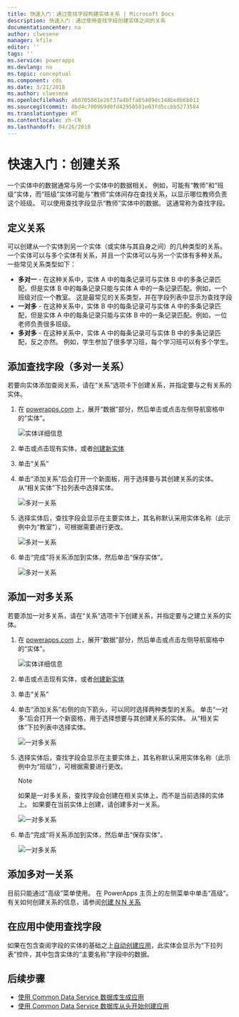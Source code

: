 ```yaml
---
title: 快速入门：通过查找字段构建实体关系 | Microsoft Docs
description: 快速入门：通过使用查找字段创建实体之间的关系
documentationcenter: na
author: clwesene
manager: kfile
editor: ''
tags: ''
ms.service: powerapps
ms.devlang: na
ms.topic: conceptual
ms.component: cds
ms.date: 3/21/2018
ms.author: clwesene
ms.openlocfilehash: a607058d1e26f37a4bffa054d9dc148be8b6b011
ms.sourcegitcommit: 8bd4c700969d0fd42950581e03fd5ccbb5273584
ms.translationtype: HT
ms.contentlocale: zh-CN
ms.lasthandoff: 04/26/2018
---
```

# <a name="quickstart-create-a-relationship"></a>快速入门：创建关系
一个实体中的数据通常与另一个实体中的数据相关。 例如，可能有“教师”和“班级”实体，而“班级”实体可能与“教师”实体间存在查找关系，以显示哪位教师负责这个班级。 可以使用查找字段显示“教师”实体中的数据。 这通常称为查找字段。

## <a name="define-a-relationship"></a>定义关系
可以创建从一个实体到另一个实体（或实体与其自身之间）的几种类型的关系。 一个实体可以与多个实体有关系，并且一个实体可以与另一个实体有多种关系。 一些常见关系类型如下：


* **多对一** - 在这种关系中，实体 A 中的每条记录可与实体 B 中的多条记录匹配，但是实体 B 中的每条记录只能与实体 A 中的一条记录匹配。例如，一个班级对应一个教室。 这是最常见的关系类型，并在字段列表中显示为查找字段
* **一对多** - 在这种关系中，实体 B 中的每条记录可与实体 A 中的多条记录匹配，但是实体 A 中的每条记录只能与实体 B 中的一条记录匹配。例如，一位老师负责很多班级。
* **多对多** - 在这种关系中，实体 A 中的每条记录可与实体 B 中的多条记录匹配，反之亦然。 例如，学生参加了很多学习班，每个学习班可以有多个学生。

## <a name="add-a-lookup-field-many-to-one-relationship"></a>添加查找字段（多对一关系）

若要向实体添加查阅关系，请在“关系”选项卡下创建关系，并指定要与之有关系的实体。

1. 在 [powerapps.com](https://web.powerapps.com) 上，展开“数据”部分，然后单击或点击左侧导航窗格中的“实体”。

    ![实体详细信息](./media/data-platform-cds-create-entity/entitylist.png "实体列表")

2. 单击或点击现有实体，或者[创建新实体](data-platform-create-entity.md)

3. 单击“关系”

4. 单击“添加关系”后会打开一个新面板，用于选择要与其创建关系的实体。 从“相关实体”下拉列表中选择实体。

    ![多对一关系](./media/data-platform-cds-newrelationship/manytoone-1.png "多对一关系")

5. 选择实体后，查找字段会显示在主要实体上，其名称默认采用实体名称（此示例中为“教室”），可根据需要进行更改。

    ![多对一关系](./media/data-platform-cds-newrelationship/manytoone-2.png "多对一关系")

6. 单击“完成”将关系添加到实体，然后单击“保存实体”。

    ![多对一关系](./media/data-platform-cds-newrelationship/manytoone-3.png "多对一关系")

## <a name="add-a-one-to-many-relationship"></a>添加一对多关系

若要添加一对多关系，请在“关系”选项卡下创建关系，并指定要与之建立关系的实体。

1. 在 [powerapps.com](https://web.powerapps.com) 上，展开“数据”部分，然后单击或点击左侧导航窗格中的“实体”。

    ![实体详细信息](./media/data-platform-cds-create-entity/entitylist.png "实体列表")

2. 单击或点击现有实体，或者[创建新实体](data-platform-create-entity.md)

3. 单击“关系”

4. 单击“添加关系”右侧的向下箭头，可以同时选择两种类型的关系。 单击“一对多”后会打开一个新窗格，用于选择想要与其创建关系的实体。 从“相关实体”下拉列表中选择实体。

    ![一对多关系](./media/data-platform-cds-newrelationship/onetomany-1.png "一对多关系")

5. 选择实体后，查找字段会显示在主要实体上，其名称默认采用实体名称（此示例中为“班级”），可根据需要进行更改。

    > [!NOTE]
    > 如果是一对多关系，查找字段会创建在相关实体上，而不是当前选择的实体上。 如果要在当前实体上创建，请创建多对一关系。

    ![一对多关系](./media/data-platform-cds-newrelationship/onetomany-2.png "一对多关系")

6. 单击“完成”将关系添加到实体，然后单击“保存实体”。

    ![一对多关系](./media/data-platform-cds-newrelationship/onetomany-3.png "一对多关系")

## <a name="add-a-many-to-many-relationship"></a>添加多对一关系

目前只能通过“高级”菜单使用。 在 PowerApps 主页上的左侧菜单中单击“高级”。 有关如何创建关系的信息，请参阅[创建 N:N 关系](/dynamics365/customer-engagement/customize/create-and-edit-nn-many-to-many-relationships)

## <a name="use-a-lookup-field-in-an-app"></a>在应用中使用查找字段
如果在包含查阅字段的实体的基础之上[自动创建应用](../canvas-apps/data-platform-create-app.md)，此实体会显示为“下拉列表”控件，其中包含实体的“主要名称”字段中的数据。

## <a name="next-steps"></a>后续步骤
* [使用 Common Data Service 数据库生成应用](../canvas-apps/data-platform-create-app.md)
* [使用 Common Data Service 数据库从头开始创建应用](../canvas-apps/data-platform-create-app-scratch.md)

